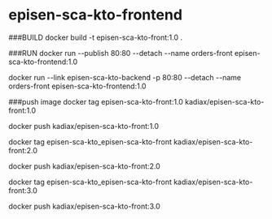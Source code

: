 # episen-sca-kto-frontend

###BUILD
docker build -t episen-sca-kto-front:1.0 .

###RUN
docker run --publish 80:80 --detach --name orders-front episen-sca-kto-frontend:1.0

docker run --link episen-sca-kto-backend -p 80:80 --detach --name orders-front episen-sca-kto-frontend:1.0

###push image
docker tag episen-sca-kto-front:1.0 kadiax/episen-sca-kto-front:1.0

docker push kadiax/episen-sca-kto-front:1.0


docker tag episen-sca-kto_episen-sca-kto-front kadiax/episen-sca-kto-front:2.0

docker push kadiax/episen-sca-kto-front:2.0

docker tag episen-sca-kto_episen-sca-kto-front kadiax/episen-sca-kto-front:3.0

docker push kadiax/episen-sca-kto-front:3.0


